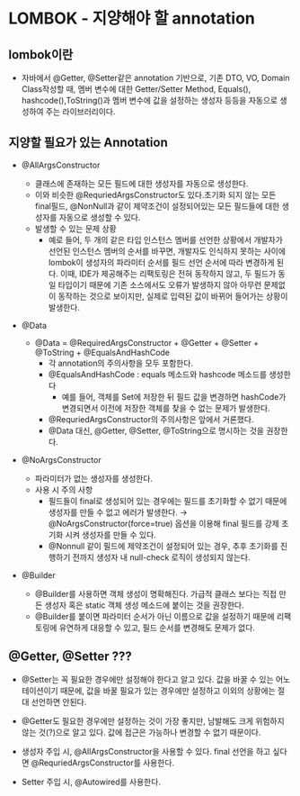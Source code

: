 # LOMBOK - 지양해야 할 annotation

## lombok이란

- 자바에서 @Getter, @Setter같은 annotation 기반으로, 기존 DTO, VO, Domain Class작성할 때, 멤버 변수에 대한 Getter/Setter Method, Equals(), hashcode(),ToString()과 멤버 변수에 값을 설정하는 생성자 등등을 자동으로 생성하여 주는 라이브러리이다.

## 지양할 필요가 있는 Annotation

- @AllArgsConstructor
  - 클래스에 존재하는 모든 필드에 대한 생성자를 자동으로 생성한다.
  - 이와 비슷한 @RequriedArgsConstructor도 있다.초기화 되지 않는 모든 final필드, @NonNull과 같이 제약조건이 설정되어있는 모든 필드들에 대한 생성자를 자동으로 생성할 수 있다.
  - 발생할 수 있는 문제 상황
    - 예로 들어, 두 개의 같은 타입 인스턴스 멤버를 선언한 상황에서 개발자가 선언된 인스턴스 멤버의 순서를 바꾸면, 개발자도 인식하지 못하는 사이에 lombok이 생성자의 파라미터 순서를 필드 선언 순서에 따라 변경하게 된다. 이때, IDE가 제공해주는 리팩토링은 전혀 동작하지 않고, 두 필드가 동일 타입이기 때문에 기존 소스에서도 오류가 발생하지 않아 아무런 문제없이 동작하는 것으로 보이지만, 실제로 입력된 값이 바뀌어 들어가는 상황이 발생한다.

- @Data
  - @Data = @RequiredArgsConstructor + @Getter + @Setter + @ToString + @EqualsAndHashCode
    - 각 annotation의 주의사항을 모두 포함한다.
    - @EqualsAndHashCode : equals 메소드와 hashcode 메소드를 생성한다
      - 예를 들어, 객체를 Set에 저장한 뒤 필드 값을 변경하면 hashCode가 변경되면서 이전에 저장한 객체를 찾을 수 없는 문제가 발생한다.
    - @RequriedArgsConstructor의 주의사항은 앞에서 거론했다.
    - @Data 대신, @Getter, @Setter, @ToString으로 명시하는 것을 권장한다.

- @NoArgsConstructor
  - 파라미터가 없는 생성자를 생성한다.
  - 사용 시 주의 사항
    - 필드들이 final로 생성되어 있는 경우에는 필드를 초기화할 수 없기 때문에 생성자를 만들 수 없고 에러가 발생한다. → @NoArgsConstructor(force=true) 옵션을 이용해 final 필드를 강제 초기화 시켜 생성자를 만들 수 있다.
    - @Nonnull 같이 필드에 제약조건이 설정되어 있는 경우, 추후 초기화를 진행하기 전까지 생성자 내 null-check 로직이 생성되지 않는다.
- @Builder
  - @Builder를 사용하면 객체 생성이 명확해진다. 가급적 클래스 보다는 직접 만든 생성자 혹은 static 객체 생성 메소드에 붙이는 것을 권장한다.
  - @Builder를 붙이면 파라미터 순서가 아닌 이름으로 값을 설정하기 때문에 리팩토링에 유연하게 대응할 수 있고, 필드 순서를 변경해도 문제가 없다.

## @Getter, @Setter ???

- @Setter는 꼭 필요한 경우에만 설정해야 한다고 알고 있다. 값을 바꿀 수 있는 어노테이션이기 때문에, 값을 바꿀 필요가 있는 경우에만 설정하고 이외의 상황에는 절대 선언하면 안된다.
- @Getter도 필요한 경우에만 설정하는 것이 가장 좋지만, 남발해도 크게 위험하지 않는 것(?)으로 알고 있다. 값에 접근은 가능하나 변경할 수 없기 때문이다.

- 생성자 주입 시, @AllArgsConstructor을 사용할 수 있다. final 선언을 하고 싶다면 @RequriedArgsConstructor를 사용한다.
- Setter 주입 시, @Autowired를 사용한다.